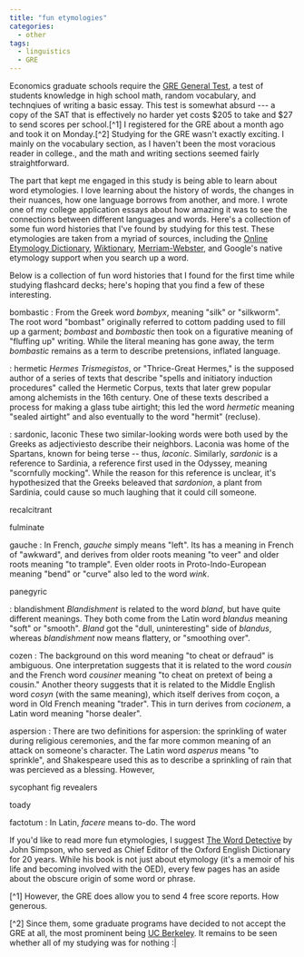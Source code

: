 ```yaml
---
title: "fun etymologies"
categories:
  - other
tags:
  - linguistics
  - GRE
---
```


Economics graduate schools require the [GRE General Test](https://www.ets.org/gre), a test of students knowledge in high school math, random vocabulary, and technqiues of writing a basic essay. This test is somewhat absurd --- a copy of the SAT that is effectively no harder yet costs $205 to take and $27 to send scores per school.[^1] I registered for the GRE about a month ago and took it on Monday.[^2] Studying for the GRE wasn't exactly exciting. I mainly on the vocabulary section, as I haven't been the most voracious reader in college., and the math and writing sections seemed fairly straightforward.

The part that kept me engaged in this study is being able to learn about word etymologies. I love learning about the history of words, the changes in their nuances, how one language borrows from another, and more. I wrote one of my college application essays about how amazing it was to see the connections between different languages and words. Here's a collection of some fun word histories that I've found by studying for this test. These etymologies are taken from a myriad of sources, including the [Online Etymology Dictionary](https://www.etymonline.com/), [Wiktionary](https://en.wiktionary.org/wiki/Wiktionary:Main_Page), [Merriam-Webster](https://www.merriam-webster.com/), and Google's native etymology support when you search up a word.

Below is a collection of fun word histories that I found for the first time while studying flashcard decks; here's hoping that you find a few of these interesting.

bombastic
: From the Greek word *bombyx*, meaning "silk" or "silkworm". The root word "bombast" 
originally referred to cottom padding used to fill up a garment; *bombast* and *bombastic* then 
took on a figurative meaning of "fluffing up" writing. While the literal meaning has gone away,
 the term *bombastic* remains as a term to describe pretensions, inflated language.

: hermetic
*Hermes Trismegistos*, or "Thrice-Great Hermes," is the supposed author of a series of texts that describe "spells and initiatory induction procedures" called the Hermetic Corpus, texts that later grew popular among alchemists in the 16th century. One of these texts described a process for making a glass tube airtight; this led the word *hermetic* meaning "sealed airtight" and also eventually to the word "hermit" (recluse). 

: sardonic, laconic
These two similar-looking words were both used by the Greeks as adjectiviesto describe their neighbors. Laconia was home of the Spartans, known for being terse -- thus, *laconic*. Similarly, *sardonic* is a reference to Sardinia, a reference first used in the Odyssey, meaning "scornfully mocking". While the reason for this reference is unclear, it's hypothesized that the Greeks beleaved that *sardonion*, a plant from Sardinia, could cause so much laughing that it could cill someone.

recalcitrant

fulminate

gauche
: In French, *gauche* simply means "left". Its has a meaning in French of "awkward", and 
derives from older roots meaning "to veer" and older roots meaning "to trample". Even older 
roots in Proto-Indo-European meaning "bend" or "curve" also led to the word *wink*.

panegyric

: blandishment
*Blandishment* is related to the word *bland*, but have quite different meanings. They both come from the Latin word *blandus* meaning "soft" or "smooth". *Bland* got the "dull, uninteresting" side of *blandus*, whereas *blandishment* now means flattery, or  "smoothing over".

cozen
: The background on this word meaning "to cheat or defraud" is ambiguous. One interpretation suggests that it is related to the word *cousin* and the French word *cousiner* meaning "to cheat on pretext of being a cousin." Another theory suggests that it is related to the Middle English word *cosyn* (with the same meaning), which itself derives from coçon, a word in Old French meaning "trader". This in turn derives from *cocionem*, a Latin word meaning "horse dealer". 

aspersion
: There are two definitions for aspersion: the sprinkling of water during religious ceremonies, and the far more common meaning of an attack on someone's character. The Latin word *asperus* means "to sprinkle", and Shakespeare used this as to describe a sprinkling of rain that was percieved as a blessing. However, 

sycophant
fig revealers

toady

factotum
: In Latin, *facere* means to-do. The word 


If you'd like to read more fun etymologies, I suggest [The Word Detective](https://www.amazon.com/dp/B01IAIZAAS/ref=dp-kindle-redirect?_encoding=UTF8&btkr=1) by John Simpson, who served as Chief Editor of the Oxford English Dictionary for 20 years. While his book is not just about etymology (it's a memoir of his life and becoming involved with the OED), every few pages has an aside about the obscure origin of some word or phrase. 

[^1] However, the GRE does allow you to send 4 free score reports. How generous.

[^2] Since them, some graduate programs have decided to not accept the GRE at all, the most prominent being [UC Berkeley](https://web.archive.org/web/20200620165217/https://www.econ.berkeley.edu/grad/admissions). It remains to be seen whether all of my studying was for nothing :| 